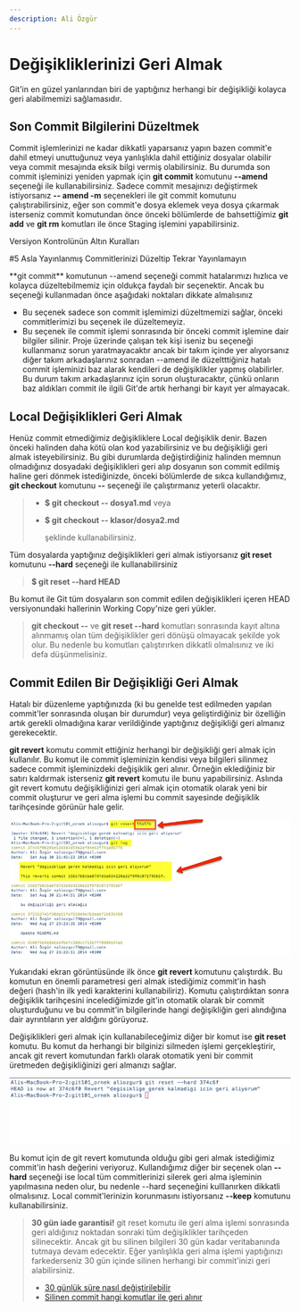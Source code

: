 ```yaml
---
description: Ali Özgür
---
```


# Değişikliklerinizi Geri Almak

Git'in en güzel yanlarından biri de yaptığınız herhangi bir değişikliği kolayca geri alabilmemizi sağlamasıdır.

## Son Commit Bilgilerini Düzeltmek

Commit işlemlerinizi ne kadar dikkatli yaparsanız yapın bazen commit'e dahil etmeyi unuttuğunuz veya yanlışlıkla dahil ettiğiniz dosyalar olabilir veya commit mesajında eksik bilgi vermiş olabilirsiniz. Bu durumda son commit işleminizi yeniden yapmak için **git commit** komutunu **--amend** seçeneği ile kullanabilirsiniz. Sadece commit mesajınızı değiştirmek istiyorsanız **-- amend -m** seçenekleri ile git commit komutunu çalıştırabilirsiniz, eğer son commit'e dosya eklemek veya dosya çıkarmak isterseniz commit komutundan önce önceki bölümlerde de bahsettiğimiz **git add** ve **git rm** komutları ile önce Staging işlemini yapabilirsiniz.

Versiyon Kontrolünün Altın Kuralları

\#5 Asla Yayınlanmış Commitlerinizi Düzeltip Tekrar Yayınlamayın

 \*\*git commit\*\* komutunun --amend seçeneği commit hatalarımızı hızlıca ve kolayca düzeltebilmemiz için oldukça faydalı bir seçenektir. Ancak bu seçeneği kullanmadan önce aşağıdaki noktaları dikkate almalısınız

*  Bu seçenek sadece son commit işlemimizi düzeltmemizi sağlar, önceki commitlerimizi bu seçenek ile düzeltemeyiz.
*  Bu seçenek ile commit işlemi sonrasında bir önceki commit işlemine dair bilgiler silinir. Proje üzerinde çalışan tek kişi iseniz bu seçeneği kullanmanız sorun yaratmayacaktır ancak bir takım içinde yer alıyorsanız diğer takım arkadaşlarınız sonradan --amend ile düzeltttiğiniz hatalı commit işleminizi baz alarak kendileri de değişiklikler yapmış olabilirler. Bu durum takım arkadaşlarınız için sorun oluşturacaktır, çünkü onların baz aldıkları commit ile ilgili Git'de artık herhangi bir kayıt yer almayacak.

## Local Değişiklikleri Geri Almak

Henüz commit etmediğimiz değişikliklere Local değişiklik denir. Bazen önceki halinden daha kötü olan kod yazabilirsiniz ve bu değişikliği geri almak isteyebilirsiniz. Bu gibi durumlarda değiştirdiğiniz halinden memnun olmadığınız dosyadaki değişiklikleri geri alıp dosyanın son commit edilmiş haline geri dönmek istediğinizde, önceki bölümlerde de sıkca kullandığımız, **git checkout** komutunu **--** seçeneği ile çalıştırmanız yeterli olacaktır.

> * **$ git checkout -- dosya1.md** veya
> * **$ git checkout -- klasor/dosya2.md**
>
>   şeklinde kullanabilirsiniz.

Tüm dosyalarda yaptığınız değişiklikleri geri almak istiyorsanız **git reset** komutunu **--hard** seçeneği ile kullanabilirsiniz

> **$ git reset --hard HEAD**

Bu komut ile Git tüm dosyaların son commit edilen değişiklikleri içeren HEAD versiyonundaki hallerinin Working Copy'nize geri yükler.

> **git checkout --** ve **git reset --hard** komutları sonrasında kayıt altına alınmamış olan tüm değişiklikler geri dönüşü olmayacak şekilde yok olur. Bu nedenle bu komutları çalıştırırken dikkatli olmalısınız ve iki defa düşünmelisiniz.

## Commit Edilen Bir Değişikliği Geri Almak

Hatalı bir düzenleme yaptığınızda \(ki bu genelde test edilmeden yapılan commit'ler sonrasında oluşan bir durumdur\) veya geliştirdiğiniz bir özelliğin artık gerekli olmadığına karar verildiğinde yaptığınız değişikliği geri almanız gerekecektir.

**git revert** komutu commit ettiğiniz herhangi bir değişikliği geri almak için kullanılır. Bu komut ile commit işleminizin kendisi veya bilgileri silinmez sadece commit işleminizdeki değişiklik geri alınır. Örneğin eklediğiniz bir satırı kaldırmak isterseniz **git revert** komutu ile bunu yapabilirsiniz. Aslında git revert komutu değişikliğinizi geri almak için otomatik olarak yeni bir commit oluşturur ve geri alma işlemi bu commit sayesinde değişiklik tarihçesinde görünür hale gelir.

![git revert](../.gitbook/assets/01_git_revert.jpg)

Yukarıdaki ekran görüntüsünde ilk önce **git revert**  komutunu çalıştırdık. Bu komutun en önemli parametresi geri almak istediğimiz commit'in hash değeri \(hash'in ilk yedi karakterini kullanabiliriz\). Komutu çalıştırdıktan sonra değişiklik tarihçesini incelediğimizde git'in otomatik olarak bir commit oluşturduğunu ve bu commit'in bilgilerinde hangi değişikliğin geri alındığına dair ayrıntıların yer aldığını görüyoruz.

Değişiklikleri geri almak için kullanabileceğimiz diğer bir komut ise **git reset** komutu. Bu komut da herhangi bir bilginizi silmeden işlemi gerçekleştirir, ancak git revert komutundan farklı olarak otomatik yeni bir commit üretmeden değişikliğinizi geri almanızı sağlar.

![git reset](../.gitbook/assets/02_git_reset.jpg)

Bu komut için de git revert komutunda olduğu gibi geri almak istediğimiz commit'in hash değerini veriyoruz. Kullandığımız diğer bir seçenek olan **--hard** seçeneği ise local tüm commitlerinizi silerek geri alma işleminin yapılmasına neden olur, bu nedenle --hard seçeneğini kulllanırken dikkatli olmalısınız. Local commit'lerinizin korunmasını istiyorsanız **--keep** komutunu kullanabilirsiniz.

> **30 gün iade garantisi!** git reset komutu ile geri alma işlemi sonrasında geri aldığınız noktadan sonraki tüm değişiklikler tarihçeden silinecektir. Ancak git bu silinen bilgileri 30 gün kadar veritabanında tutmaya devam edecektir. Eğer yanlışlıkla geri alma işlemi yaptığınızı farkederseniz 30 gün içinde silinen herhangi bir commit'inizi geri alabilirsiniz.
>
> * [30 günlük süre nasıl değiştirilebilir](http://www-cs-students.stanford.edu/~blynn/gitmagic/ch07.html)
> * [Silinen commit hangi komutlar ile geri alınır](http://gitready.com/advanced/2009/01/17/restoring-lost-commits.html)

